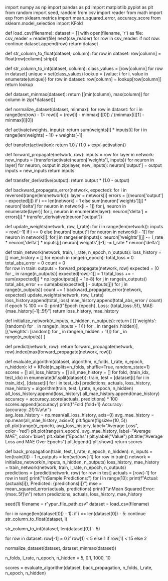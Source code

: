 import numpy as np
import pandas as pd
import matplotlib.pyplot as plt
from random import seed, random
from csv import reader
from math import exp
from sklearn.metrics import mean_squared_error, accuracy_score
from sklearn.model_selection import KFold

def load_csv(filename):
    dataset = []
    with open(filename, 'r') as file:
        csv_reader = reader(file)
        next(csv_reader)
        for row in csv_reader:
            if not row:
                continue
            dataset.append(row)
    return dataset

def str_column_to_float(dataset, column):
    for row in dataset:
        row[column] = float(row[column].strip())

def str_column_to_int(dataset, column):
    class_values = [row[column] for row in dataset]
    unique = set(class_values)
    lookup = {value: i for i, value in enumerate(unique)}
    for row in dataset:
        row[column] = lookup[row[column]]
    return lookup

def dataset_minmax(dataset):
    return [[min(column), max(column)] for column in zip(*dataset)]

def normalize_dataset(dataset, minmax):
    for row in dataset:
        for i in range(len(row) - 1):
            row[i] = (row[i] - minmax[i][0]) / (minmax[i][1] - minmax[i][0])

def activate(weights, inputs):
    return sum(weights[i] * inputs[i] for i in range(len(weights) - 1)) + weights[-1]

def transfer(activation):
    return 1.0 / (1.0 + exp(-activation))

def forward_propagate(network, row):
    inputs = row
    for layer in network:
        new_inputs = [transfer(activate(neuron['weights'], inputs)) for neuron in layer]
        for neuron, output in zip(layer, new_inputs):
            neuron['output'] = output
        inputs = new_inputs
    return inputs

def transfer_derivative(output):
    return output * (1.0 - output)

def backward_propagate_error(network, expected):
    for i in reversed(range(len(network))):
        layer = network[i]
        errors = [(neuron['output'] - expected[j]) if i == len(network) - 1 else 
                  sum(neuron['weights'][j] * neuron['delta'] for neuron in network[i + 1]) 
                  for j, neuron in enumerate(layer)]
        for j, neuron in enumerate(layer):
            neuron['delta'] = errors[j] * transfer_derivative(neuron['output'])

def update_weights(network, row, l_rate):
    for i in range(len(network)):
        inputs = row[:-1] if i == 0 else [neuron['output'] for neuron in network[i - 1]]
        for neuron in network[i]:
            for j in range(len(inputs)):
                neuron['weights'][j] -= l_rate * neuron['delta'] * inputs[j]
            neuron['weights'][-1] -= l_rate * neuron['delta']

def train_network(network, train, l_rate, n_epoch, n_outputs):
    loss_history = []
    mae_history = []
    for epoch in range(n_epoch):
        total_loss = 0
        total_abs_error = 0
        count = 0    
        for row in train:
            outputs = forward_propagate(network, row)
            expected = [0 for _ in range(n_outputs)]
            expected[row[-1]] = 1
            total_loss += -sum(expected[j] * np.log(outputs[j] + 1e-8) for j in range(n_outputs))
            total_abs_error += sum(abs(expected[j] - outputs[j]) for j in range(n_outputs))
            count += 1
            backward_propagate_error(network, expected)
            update_weights(network, row, l_rate)            
        loss_history.append(total_loss)
        mae_history.append(total_abs_error / count)            
        if epoch % 100 == 0:
            print(f"Epoch {epoch}, Loss: {total_loss:.5f}, MAE: {mae_history[-1]:.5f}")
    return loss_history, mae_history

def initialize_network(n_inputs, n_hidden, n_outputs):
    return [
        [{'weights': [random() for _ in range(n_inputs + 1)]} for _ in range(n_hidden)],
        [{'weights': [random() for _ in range(n_hidden + 1)]} for _ in range(n_outputs)]
    ]

def predict(network, row):
    return forward_propagate(network, row).index(max(forward_propagate(network, row)))

def evaluate_algorithm(dataset, algorithm, n_folds, l_rate, n_epoch, n_hidden):
    kf = KFold(n_splits=n_folds, shuffle=True, random_state=1)
    scores = []
    all_loss_history = []
    all_mae_history = []
    for fold, (train_idx, test_idx) in enumerate(kf.split(dataset)):
        train, test = [dataset[i] for i in train_idx], [dataset[i] for i in test_idx]
        predictions, actuals, loss_history, mae_history = algorithm(train, test, l_rate, n_epoch, n_hidden)
        all_loss_history.append(loss_history)
        all_mae_history.append(mae_history)
        accuracy = accuracy_score(actuals, predictions) * 100
        scores.append(accuracy)
        print(f"Fold {fold+1} Accuracy: {accuracy:.2f}%\n\n")    
    avg_loss_history = np.mean(all_loss_history, axis=0)
    avg_mae_history = np.mean(all_mae_history, axis=0)
    plt.figure(figsize=(10, 5))
    plt.plot(range(n_epoch), avg_loss_history, label="Average Loss", color='red')
    plt.plot(range(n_epoch), avg_mae_history, label="Average MAE", color='blue')
    plt.xlabel("Epochs")
    plt.ylabel("Value")
    plt.title("Average Loss and MAE Over Epochs")
    plt.legend()
    plt.show()
    return scores

def back_propagation(train, test, l_rate, n_epoch, n_hidden):
    n_inputs = len(train[0]) - 1
    n_outputs = len(set(row[-1] for row in train))
    network = initialize_network(n_inputs, n_hidden, n_outputs)
    loss_history, mae_history = train_network(network, train, l_rate, n_epoch, n_outputs)    
    predictions = [predict(network, row) for row in test]
    actuals = [row[-1] for row in test]
    print("\nSample Predictions:")
    for i in range(10):
        print(f"Actual: {actuals[i]}, Predicted: {predictions[i]}")
    mse = mean_squared_error(actuals, predictions)
    print(f"\nMean Squared Error: {mse:.5f}\n")
    return predictions, actuals, loss_history, mae_history

seed(1)
filename = r"ypur_file_path.csv"
dataset = load_csv(filename)

for i in range(len(dataset[0]) - 1):
    if i == len(dataset[0]) - 5:
        continue
    str_column_to_float(dataset, i)

str_column_to_int(dataset, len(dataset[0]) - 5)

for row in dataset:
    row[-1] = 0 if row[1] < 5 else 1 if row[1] < 15 else 2

normalize_dataset(dataset, dataset_minmax(dataset))

n_folds, l_rate, n_epoch, n_hidden = 5, 0.1, 1000, 10

scores = evaluate_algorithm(dataset, back_propagation, n_folds, l_rate, n_epoch, n_hidden)
